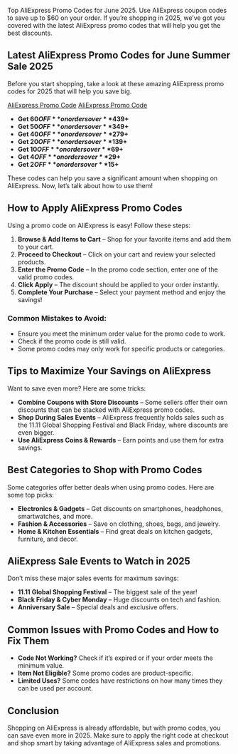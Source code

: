 Top AliExpress Promo Codes for June 2025. Use AliExpress coupon codes to save up to $60 on your order. If you’re shopping in 2025, we’ve got you covered with the latest AliExpress promo codes that will help you get the best discounts.

## Latest AliExpress Promo Codes for June Summer Sale 2025
Before you start shopping, take a look at these amazing AliExpress promo codes for 2025 that will help you save big.


[AliExpress Promo Code](https://fas.st/VMzE90) 
[AliExpress Promo Code](https://fas.st/VMzE90) 

- **Get $60 OFF** on orders over **$439+**
- **Get $50 OFF** on orders over **$349+**
- **Get $40 OFF** on orders over **$279+**
- **Get $20 OFF** on orders over **$139+**
- **Get $10 OFF** on orders over **$69+**
- **Get $4 OFF** on orders over **$29+**
- **Get $2 OFF** on orders over **$15+**

These codes can help you save a significant amount when shopping on AliExpress. Now, let’s talk about how to use them!

## How to Apply AliExpress Promo Codes
Using a promo code on AliExpress is easy! Follow these steps:

1. **Browse & Add Items to Cart** – Shop for your favorite items and add them to your cart.
2. **Proceed to Checkout** – Click on your cart and review your selected products.
3. **Enter the Promo Code** – In the promo code section, enter one of the valid promo codes.
4. **Click Apply** – The discount should be applied to your order instantly.
5. **Complete Your Purchase** – Select your payment method and enjoy the savings!

### Common Mistakes to Avoid:
- Ensure you meet the minimum order value for the promo code to work.
- Check if the promo code is still valid.
- Some promo codes may only work for specific products or categories.

## Tips to Maximize Your Savings on AliExpress
Want to save even more? Here are some tricks:

- **Combine Coupons with Store Discounts** – Some sellers offer their own discounts that can be stacked with AliExpress promo codes.
- **Shop During Sales Events** – AliExpress frequently holds sales such as the 11.11 Global Shopping Festival and Black Friday, where discounts are even bigger.
- **Use AliExpress Coins & Rewards** – Earn points and use them for extra savings.

## Best Categories to Shop with Promo Codes
Some categories offer better deals when using promo codes. Here are some top picks:

- **Electronics & Gadgets** – Get discounts on smartphones, headphones, smartwatches, and more.
- **Fashion & Accessories** – Save on clothing, shoes, bags, and jewelry.
- **Home & Kitchen Essentials** – Find great deals on kitchen gadgets, furniture, and decor.

## AliExpress Sale Events to Watch in 2025
Don’t miss these major sales events for maximum savings:

- **11.11 Global Shopping Festival** – The biggest sale of the year!
- **Black Friday & Cyber Monday** – Huge discounts on tech and fashion.
- **Anniversary Sale** – Special deals and exclusive offers.

## Common Issues with Promo Codes and How to Fix Them
- **Code Not Working?** Check if it’s expired or if your order meets the minimum value.
- **Item Not Eligible?** Some promo codes are product-specific.
- **Limited Uses?** Some codes have restrictions on how many times they can be used per account.

## Conclusion
Shopping on AliExpress is already affordable, but with promo codes, you can save even more in 2025. Make sure to apply the right code at checkout and shop smart by taking advantage of AliExpress sales and promotions.
